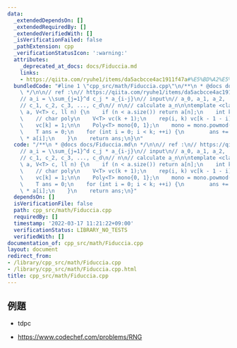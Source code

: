 ```yaml
---
data:
  _extendedDependsOn: []
  _extendedRequiredBy: []
  _extendedVerifiedWith: []
  _isVerificationFailed: false
  _pathExtension: cpp
  _verificationStatusIcon: ':warning:'
  attributes:
    _deprecated_at_docs: docs/Fiduccia.md
    links:
    - https://qiita.com/ryuhe1/items/da5acbcce4ac1911f47a#%E5%BD%A2%E5%BC%8F%E7%9A%84%E3%81%B9%E3%81%8D%E7%B4%9A%E6%95%B0
  bundledCode: "#line 1 \"cpp_src/math/Fiduccia.cpp\"\n/**\n * @docs docs/Fiduccia.md\n\
    \ */\n\n// ref :\n// https://qiita.com/ryuhe1/items/da5acbcce4ac1911f47a#%E5%BD%A2%E5%BC%8F%E7%9A%84%E3%81%B9%E3%81%8D%E7%B4%9A%E6%95%B0\n\
    // a_i = \\sum_{j=1}^d c_j * a_{i-j}\n// input\n// a_0, a_1, a_2, ..., a_{d-1}\n\
    // c_1, c_2, c_3, ..., c_d\n// n\n// calculate a_n\n\ntemplate <class T>\nT fiduccia(V<T>\
    \ a, V<T> c, ll n) {\n    if (n < a.size()) return a[n];\n    int k = SZ(c);\n\
    \    // char poly\n    V<T> vc(k + 1);\n    rep(i, k) vc[k - 1 - i] = -c[i];\n\
    \    vc[k] = 1;\n\n    Poly<T> mono{0, 1};\n    mono = mono.powmod(n, vc);\n\n\
    \    T ans = 0;\n    for (int i = 0; i < k; ++i) {\n        ans += mono.at(i)\
    \ * a[i];\n    }\n    return ans;\n}\n"
  code: "/**\n * @docs docs/Fiduccia.md\n */\n\n// ref :\n// https://qiita.com/ryuhe1/items/da5acbcce4ac1911f47a#%E5%BD%A2%E5%BC%8F%E7%9A%84%E3%81%B9%E3%81%8D%E7%B4%9A%E6%95%B0\n\
    // a_i = \\sum_{j=1}^d c_j * a_{i-j}\n// input\n// a_0, a_1, a_2, ..., a_{d-1}\n\
    // c_1, c_2, c_3, ..., c_d\n// n\n// calculate a_n\n\ntemplate <class T>\nT fiduccia(V<T>\
    \ a, V<T> c, ll n) {\n    if (n < a.size()) return a[n];\n    int k = SZ(c);\n\
    \    // char poly\n    V<T> vc(k + 1);\n    rep(i, k) vc[k - 1 - i] = -c[i];\n\
    \    vc[k] = 1;\n\n    Poly<T> mono{0, 1};\n    mono = mono.powmod(n, vc);\n\n\
    \    T ans = 0;\n    for (int i = 0; i < k; ++i) {\n        ans += mono.at(i)\
    \ * a[i];\n    }\n    return ans;\n}"
  dependsOn: []
  isVerificationFile: false
  path: cpp_src/math/Fiduccia.cpp
  requiredBy: []
  timestamp: '2022-03-17 11:21:22+09:00'
  verificationStatus: LIBRARY_NO_TESTS
  verifiedWith: []
documentation_of: cpp_src/math/Fiduccia.cpp
layout: document
redirect_from:
- /library/cpp_src/math/Fiduccia.cpp
- /library/cpp_src/math/Fiduccia.cpp.html
title: cpp_src/math/Fiduccia.cpp
---
```

## 例題

- tdpc

- https://www.codechef.com/problems/RNG
